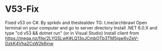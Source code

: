 # V53-Fix
Fixed v53 on C#.
By sprkdv and thestealdev
TG: t.me/archbrawl
Open terminal on your computer and go to server directory
Install .NET 6.0.X and type "cd v53 && dotnet run" (or in Visual Studio)
Install client from https://mega.nz/file/2LYGSLwK#LQ13oJCmbOTb3TM5jgw6vZeV-DzkK4Vha2CsW2k6jnw
